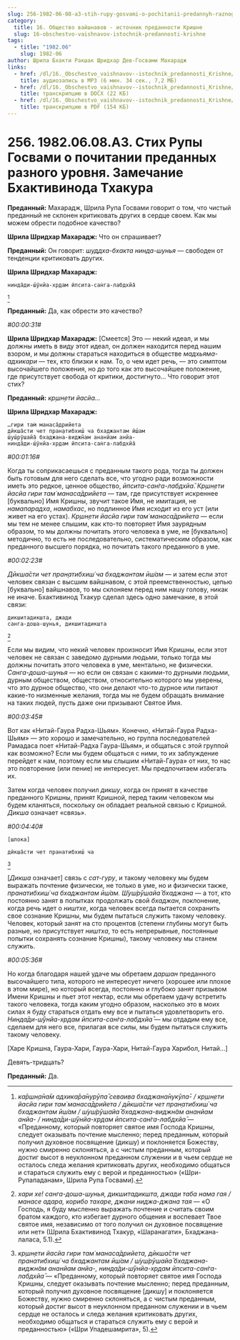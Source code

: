 ```yaml
---
slug: 256-1982-06-08-a3-stih-rupy-gosvami-o-pochitanii-predannyh-raznogo-urovnya-zamechanie-bhaktivinoda-thakura
category:
  title: 16. Общество вайшнавов - источник преданности Кришне
  slug: 16-obschestvo-vaishnavov-istochnik-predannosti-krishne
tags:
  - title: "1982.06"
    slug: 1982-06
author: Шрила Бхакти Ракшак Шридхар Дев-Госвами Махарадж
links:
  - href: /dl/16._Obschestvo_vaishnavov--istochnik_predannosti_Krishne/256_1982.06.08.A3_SridharMj_Stih_Rupy_Gosvami_o_pochitanii_predannyh_raznogo_urovnja__Zamechanie_Bhaktivinoda.mp3
    title: аудиозапись в MP3 (6 мин. 34 сек., 7,2 МБ)
  - href: /dl/16._Obschestvo_vaishnavov--istochnik_predannosti_Krishne/256_1982.06.08.A3_SridharMj_Stih_Rupy_Gosvami_o_pochitanii_predannyh_raznogo_urovnja__Zamechanie_Bhaktivinoda.docx
    title: транскрипцию в DOCX (22 КБ)
  - href: /dl/16._Obschestvo_vaishnavov--istochnik_predannosti_Krishne/256_1982.06.08.A3_SridharMj_Stih_Rupy_Gosvami_o_pochitanii_predannyh_raznogo_urovnja__Zamechanie_Bhaktivinoda.pdf
    title: транскрипцию в PDF (154 КБ)
---
```


# 256. 1982.06.08.A3. Стих Рупы Госвами о почитании преданных разного уровня. Замечание Бхактивинода Тхакура

**Преданный:** Махарадж, Шрила Рупа Госвами говорит о том, что чистый преданный не склонен критиковать других в сердце своем. Как мы можем обрести подобное качество?

**Шрила Шридхар Махарадж:** Что он спрашивает?

**Преданный:** Он говорит: *шуддха-бхакта* *нинда-шунья* — свободен от тенденции критиковать других.

**Шрила Шридхар Махарадж:**

    нинда̄ди-ш́ӯнйа-хр̣дам ӣпсита-сан̇га-лабдхйа̄
[^_ftn1]

**Преданный:** Да, как обрести это качество?

*#00:00:31#*

**Шрила Шридхар Махарадж:** [Смеется] Это — некий идеал, и мы должны иметь в виду этот идеал, он должен находится перед нашим взором, и мы должны стараться находиться в обществе *мадхьяма-адхикари* — тех, кто близки к нам. То, о чем идет речь, — это симптом высочайшего положения, но до того как это высочайшее положение, где присутствует свобода от критики, достигнуто… Что говорит этот стих?

**Преданный:** *кр̣шн̣ети йасйа…*

**Шрила Шридхар Махарадж:**

    …гири там̇ манаса̄дрийета
    дӣкша̄сти чет пран̣атибхиш́ ча бхаджантам ӣш́ам
    ш́уш́рӯшайа̄ бхаджана-виджн̃ам ананйам анйа-
    нинда̄ди-ш́ӯнйа-хр̣дам ӣпсита-сан̇га-лабдхйа̄

*#00:01:16#*

Когда ты соприкасаешься с преданным такого рода, тогда ты должен быть готовым для него сделать все, что угодно ради возможности иметь это редкое, ценное общество, *ӣпсита-сан̇га-лабдхйа̄*. *Кр̣шн̣ети йасйа гири там̇ манаса̄дрийета* — там, где присутствует искреннее [буквально] Имя Кришны, звучит такое Имя, не имитация, не *намапарадха*, *намабхас*, но подлинное Имя исходит из его уст (или живет на его устах). *Кр̣шн̣ети йасйа гири там̇ манаса̄дрийета* — если мы тем не менее слышим, как кто-то повторяет Имя заурядным образом, то мы должны почитать этого человека в уме, не [буквально] методично, то есть не последовательно, систематическим образом, как преданного высшего порядка, но почитать такого преданного в уме.

*#00:02:23#*

*Дӣкша̄сти чет пран̣атибхиш́ ча бхаджантам ӣш́ам* — и затем если этот человек связан с высшим вайшнавом, с этой преемственностью, цепью [буквально] вайшнавов, то мы склоняем перед ним нашу голову, никак не иначе. Бхактивинод Тхакур сделал здесь одно замечание, в этой связи:

    дикшитадикшта, джади
    санга-доша-шунья, дикшитадикшта
[^_ftn2]

Если мы видим, что некий человек произносит Имя Кришны, если этот человек не связан с заведомо дурными людьми, только тогда мы должны почитать этого человека в уме, ментально, не физически. *Санга-доша-шунья* — но если он связан с какими-то дурными людьми, дурным обществом, обществом, относительно которого мы уверены, что это дурное общество, что они делают что-то дурное или питают какие-то низменные желания, тогда мы не будем обращать внимание на таких людей, пусть даже они призывают Святое Имя.

*#00:03:45#*

Вот как «Нитай-Гаура Радха-Шьям». Конечно, «Нитай-Гаура Радха-Шьям» — это хорошо и замечательно, но группа последователей Рамадаса поет «Нитай-Радха Гаура-Шьям», и общаться с этой группой как возможно? Если мы будем общаться с ними, то их заблуждение перейдет к нам, поэтому если мы слышим «Нитай-Гаура» от них, то нас это повторение (или пение) не интересует. Мы предпочитаем избегать их.

Затем когда человек получил *дикшу*, когда он принят в качестве преданного Кришны, принят Кришной, перед таким человеком мы будем кланяться, поскольку он обладает реальной связью с Кришной. *Дикша* означает «связь».

*#00:04:40#*

    [шлока]

    дӣкша̄сти чет пранатибхиш́ ча
[^_ftn3]

[*Дикша* означает] связь с *сат-гуру*, и такому человеку мы будем выражать почтение физически, не только в уме, но и физически также, *пранатибхиш́ ча бхаджантам ӣш́ам. Ш́уш́рӯшайа̄ бхаджана* — а тот, кто постоянно занят в попытках продолжать свой *бхаджан*, поклонение, когда речь идет о *ништхе*, когда человек всегда пытается сохранить свое сознание Кришны, мы будем пытаться служить такому человеку. Человек, который занят на сто процентов (степени глубины могут быть разные, но присутствует *ништха*, то есть непрерывные, постоянные попытки сохранять сознание Кришны), такому человеку мы станем служить.

*#00:05:36#*

Но когда благодаря нашей удаче мы обретаем *даршан* преданного высочайшего типа, которого не интересует ничего (хорошее или плохое в этом мире), но который всегда, постоянно и глубоко занят призывом Имени Кришны и пьет этот нектар, если мы обретаем удачу встретить такого человека, тогда каким угодно образом, насколько это в моих силах я буду стараться отдать ему все и пытаться удовлетворить его. *Нинда̄ди-ш́ӯнйа-хр̣дам ӣпсита-сан̇га-лабдхйа̄* — мы отдадим ему все, сделаем для него все, прилагая все силы, мы будем пытаться служить такому человеку.

[Харе Кришна, Гаура-Хари, Гаура-Хари, Нитай-Гаура Харибол, Нитай…]

Девять-тридцать?

**Преданный:** Да.



[^_ftn1]: *ка̄ршн̣а̄на̄м адхика̄ра̄нурӯпа̄ севаива бхаджана̄нукӯла̄- / кр̣шн̣ети йасйа гири там̇ манаса̄дрийета / дӣкша̄сти чет пран̣атибхиш́ ча бхаджантам ӣш́ам / ш́уш́рӯшайа̄ бхаджана-виджн̃ам ананйам анйа- / нинда̄ди-ш́ӯнйа-хр̣дам ӣпсита-сан̇га-лабдхйа̄* — «Преданному, который повторяет святое имя Господа Кришны, следует оказывать почтение мысленно; перед преданным, который получил духовное посвящение (дикшу) и поклоняется Божеству, нужно смиренно склоняться, а с чистым преданным, который достиг высот в неуклонном преданном служении и в чьем сердце не осталось следа желания критиковать других, необходимо общаться и стараться служить ему с верой и преданностью» («Шри-Рупападанам», Шрила Рупа Госвами).

[^_ftn2]: *хари хе! санга-доша-шунья, дикшитадикшта, джади таба нама гая / манасе адара, корибо тахаре, джани ниджа-джана тая* — «О Господь, я буду мысленно выражать почтение и считать своим братом каждого, кто избегает дурного общения и воспевает Твое святое имя, независимо от того получил он духовное посвящение или нет» (Шрила Бхактивинод Тхакур, «Шаранагати», Бхаджана-лаласа, 5.1).

[^_ftn3]: *кр̣шн̣ети йасйа гири там̇ манаса̄дрийета, дӣкша̄сти чет пранатибхиш́ ча бхаджантам ӣш́ам / ш́уш́рӯшайа̄ бхаджана-виджн̃ам ананйам анйа-, нинда̄ди-ш́ӯнйа-хр̣дам ӣпсита-сан̇га-лабдхйа̄* — «Преданному, который повторяет святое имя Господа Кришны, следует оказывать почтение мысленно; перед преданным, который получил духовное посвящение [дикшу] и поклоняется Божеству, нужно смиренно склоняться, а с чистым преданным, который достиг высот в неуклонном преданном служении и в чьем сердце не осталось и следа желания критиковать других, необходимо общаться и стараться служить ему с верой и преданностью» («Шри Упадешамрита», 5).

